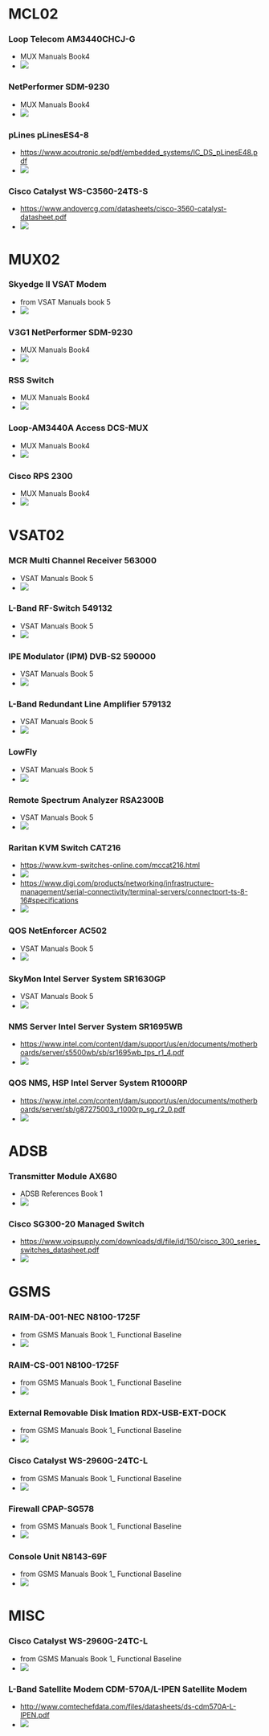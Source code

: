 # MCL02
### Loop Telecom AM3440CHCJ-G
- MUX Manuals Book4
- ![](attachment/3126c704e05ae67aaf925df1a8685054.png)

### NetPerformer SDM-9230
- MUX Manuals Book4
- ![](attachment/1e1fcde65e14fb70652d94591cec51a0.png)

### pLines pLinesES4-8
- https://www.acoutronic.se/pdf/embedded_systems/IC_DS_pLinesE48.pdf
- ![](attachment/0a44dd774f001c70efe728d058d22419.png)

### Cisco Catalyst WS-C3560-24TS-S
- https://www.andovercg.com/datasheets/cisco-3560-catalyst-datasheet.pdf
- ![](attachment/c4bd038a1a8bc4bf2cfe1caea84b60ea.png)

# MUX02
### Skyedge II VSAT Modem
- from VSAT Manuals book 5
- ![](attachment/fa75e62f0e2831e3aa0a355391841804.png)

### V3G1 NetPerformer SDM-9230
- MUX Manuals Book4
- ![](attachment/1e1fcde65e14fb70652d94591cec51a0.png)

### RSS Switch
- MUX Manuals Book4
- ![](attachment/0abf1478d1b4ee4872a4de0b76f608b4.png)

### Loop-AM3440A Access DCS-MUX
- MUX Manuals Book4
- ![](attachment/3126c704e05ae67aaf925df1a8685054.png)


### Cisco RPS 2300
- MUX Manuals Book4
- ![](attachment/dec7ca203515eee61d0b9147ba6bcb68.png)


# VSAT02
### MCR Multi Channel Receiver 563000
- VSAT Manuals Book 5
- ![](attachment/ce05cb379f0e22763c44642bd8500927.png)


### L-Band RF-Switch 549132
- VSAT Manuals Book 5
- ![](attachment/84c92017d2865dc750845929f6c5a12d.png)

### IPE Modulator (IPM) DVB-S2 590000
- VSAT Manuals Book 5
- ![](attachment/7e941c8f110db7f24f24e6fd038db169.png)


### L-Band Redundant Line Amplifier 579132
- VSAT Manuals Book 5
- ![](attachment/7a7c17768bcc4d834905590b02765f29.png)

### LowFly
- VSAT Manuals Book 5
- ![](attachment/b274f1f32f890c760410aef1eec45aca.png)

### Remote Spectrum Analyzer RSA2300B
- VSAT Manuals Book 5
- ![](attachment/b005693612840bd4b7581effb7bd237b.png)

### Raritan KVM Switch CAT216
- https://www.kvm-switches-online.com/mccat216.html
- ![](attachment/6d61ff955e887c7c216dfd312aa25185.png)
- https://www.digi.com/products/networking/infrastructure-management/serial-connectivity/terminal-servers/connectport-ts-8-16#specifications
- ![](attachment/ce19ed2de637cb6c65803864520f52e7.png)

### QOS NetEnforcer AC502
- VSAT Manuals Book 5
- ![](attachment/2005d4e8e8d9dfc810a0d15d7cf407aa.png)

### SkyMon Intel Server System SR1630GP
- VSAT Manuals Book 5
- ![](attachment/c72d7d34eb71f6e9748e15f8a33afb93.png)


### NMS Server Intel Server System SR1695WB
- https://www.intel.com/content/dam/support/us/en/documents/motherboards/server/s5500wb/sb/sr1695wb_tps_r1_4.pdf
- ![](attachment/4a269710b4bb6260df049492c92a3640.png)


### QOS NMS, HSP Intel Server System R1000RP
- https://www.intel.com/content/dam/support/us/en/documents/motherboards/server/sb/g87275003_r1000rp_sg_r2_0.pdf
- ![](attachment/3f64472a3fcd3a9fa61accb2e9a3e61d.png)


# ADSB
### Transmitter Module AX680
- ADSB References Book 1
- ![](attachment/c14f7b06d1dbaffcbc5a0d015b76ca0e.png)


### Cisco SG300-20 Managed Switch
- https://www.voipsupply.com/downloads/dl/file/id/150/cisco_300_series_switches_datasheet.pdf
- ![](attachment/aa2b42da81522bc6190be5b8c5c7e25e.png)

# GSMS
### RAIM-DA-001-NEC N8100-1725F
- from GSMS Manuals Book 1_ Functional Baseline
- ![](attachment/d79cceb3358e3e2f43b682a45e4468a2.png)

### RAIM-CS-001 N8100-1725F
- from GSMS Manuals Book 1_ Functional Baseline
- ![](attachment/d79cceb3358e3e2f43b682a45e4468a2.png)

### External Removable Disk Imation RDX-USB-EXT-DOCK
- from GSMS Manuals Book 1_ Functional Baseline
- ![](attachment/74befd3b6ff96df08dc3df00d722c7ce.png)

### Cisco Catalyst WS-2960G-24TC-L
- from GSMS Manuals Book 1_ Functional Baseline
- ![](attachment/48a05e627ad13c0a087bbcec10e38a37.png)

### Firewall CPAP-SG578
- from GSMS Manuals Book 1_ Functional Baseline
- ![](attachment/06a0c2d8cd7ba16d0cfbe2d47f480ea6.png)


### Console Unit N8143-69F
- from GSMS Manuals Book 1_ Functional Baseline
- ![](attachment/82ce2bdb5e68b324fd29f20536f19ccc.png)


# MISC
### Cisco Catalyst WS-2960G-24TC-L
- from GSMS Manuals Book 1_ Functional Baseline
- ![](attachment/48a05e627ad13c0a087bbcec10e38a37.png)

### L-Band Satellite Modem CDM-570A/L-IPEN Satellite Modem
- http://www.comtechefdata.com/files/datasheets/ds-cdm570A-L-IPEN.pdf
- ![](attachment/0ca6c56077b8eb970702bfe1cc70dbb2.png)
